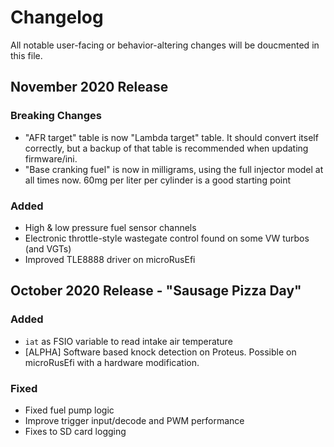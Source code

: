 # Changelog

All notable user-facing or behavior-altering changes will be doucmented in this file.

## November 2020 Release

### Breaking Changes
 -   "AFR target" table is now "Lambda target" table.  It should convert itself correctly, but a backup of that table is recommended when updating firmware/ini.
 -   "Base cranking fuel" is now in milligrams, using the full injector model at all times now.  60mg per liter per cylinder is a good starting point

### Added
 -   High & low pressure fuel sensor channels
 -   Electronic throttle-style wastegate control found on some VW turbos (and VGTs)
 -   Improved TLE8888 driver on microRusEfi 

## October 2020 Release - "Sausage Pizza Day"

### Added
 -   `iat` as FSIO variable to read intake air temperature
 -   [ALPHA] Software based knock detection on Proteus.  Possible on microRusEfi with a hardware modification.

### Fixed
 -   Fixed fuel pump logic
 -   Improve trigger input/decode and PWM performance
 -   Fixes to SD card logging
